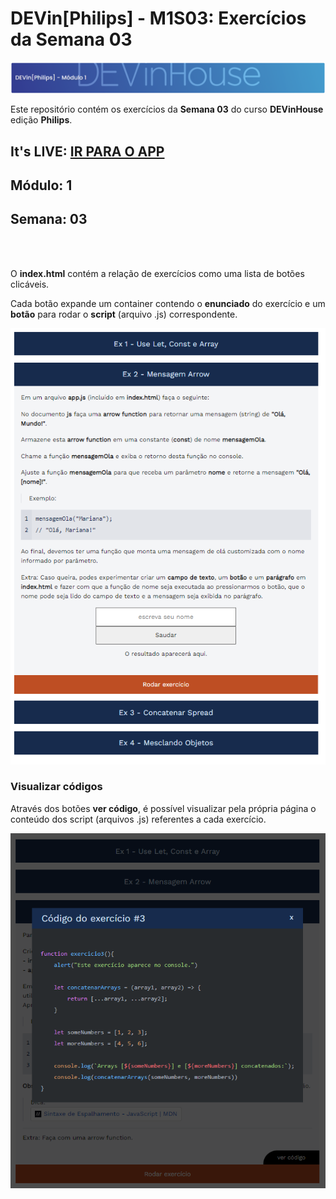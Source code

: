 # DEVin[Philips] - M1S03: Exercícios da Semana 03

![Afafa](images/dih.png)


 Este repositório contém os exercícios da <strong>Semana 03</strong> do curso <strong>DEVinHouse</strong>  edição <strong>Philips</strong>.

## It's LIVE: [IR PARA O APP](https://dih-philips-week-exercises.herokuapp.com/M1S03/index.html)


## Módulo: 1

## Semana: 03

<br><br>

O **index.html** contém a relação de exercícios como uma lista de botões clicáveis.

Cada botão expande um container contendo o **enunciado** do exercício e um **botão** para rodar o **script** (arquivo .js) correspondente.

<div align="center">

![Homepage screenshot](./images/Example.png)

</div>

### Visualizar códigos

Através dos botões **ver código**, é possível visualizar pela própria página o conteúdo dos script (arquivos .js) referentes a cada exercício.

<div align="center">

![Code viewing screenshot](./images/Code%20example.png)

</div>
